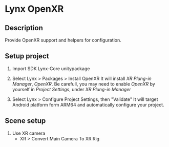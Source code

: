 # Lynx OpenXR

## Description

Provide OpenXR support and helpers for configuration.


## Setup project

1. Import SDK Lynx-Core unitypackage

2. Select Lynx > Packages > Install OpenXR
		It will install _XR Plung-in Manager_, _OpenXR_.
		Be carefull, you may need to enable _OpenXR_ by yourself in _Project Settings_, under _XR Plung-in Manager_

3. Select Lynx > Configure Project Settings, then "Validate"
		It will target Android platform form ARM64 and automatically configure your project.
	

		
## Scene setup

1. Use XR camera
	*  XR > Convert Main Camera To XR Rig